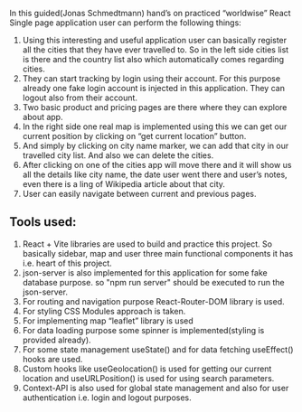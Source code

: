 

In this guided(Jonas Schmedtmann) hand’s on practiced “worldwise” React Single page application user can perform the following things:
1.	Using this interesting and useful application user can basically register all the cities that they have ever travelled to. So in the left side cities list is there and the country list also which automatically comes regarding cities.
2.	 They can start tracking by login using their account. For this purpose already one fake login account is injected in this application. They can logout also from their account.
3.	Two basic product and pricing pages are there where they can explore about app.
4.	In the right side one real map is implemented using this we can get our current position by clicking on “get current location” button. 
5.	And simply by clicking on city name marker, we can add that city in our travelled city list. And also we can delete the cities. 
6.	After clicking on one of the cities app will move there and it will show us all the details like city name, the date user went there and user’s notes, even there is a ling of Wikipedia article about that city.
7.	User can easily navigate between current and previous pages.
   
Tools used:
-----------
1.	React + Vite libraries are used to build and practice this project. So basically sidebar, map and user three main functional components it has i.e. heart of this project.
2.	json-server is also implemented for this application for some fake database purpose. so "npm run server" should be executed to run the json-server. 
3.	For routing and navigation purpose React-Router-DOM library is used.
4.	For styling CSS Modules approach is taken.
5.	For implementing map  “leaflet” library is used
6.	For data loading purpose some spinner is implemented(styling is provided already).
7.	For some state management useState() and for data fetching useEffect() hooks are used.
8.	Custom hooks like useGeolocation() is used for getting our current location and useURLPosition() is used for using search parameters.
9.	 Context-API is also used for global state management and also for user authentication i.e. login and logout purposes.

